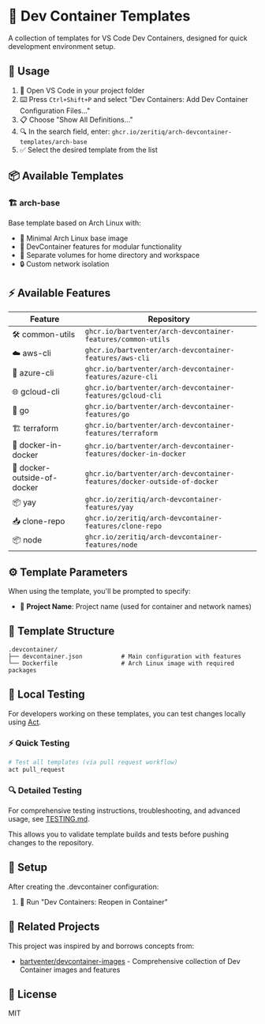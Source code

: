 # 🐳 Dev Container Templates

A collection of templates for VS Code Dev Containers, designed for quick development environment setup.

## 🚀 Usage

1. 📂 Open VS Code in your project folder
2. ⌨️ Press `Ctrl+Shift+P` and select "Dev Containers: Add Dev Container Configuration Files..."
3. 📋 Choose "Show All Definitions..."
4. 🔍 In the search field, enter: `ghcr.io/zeritiq/arch-devcontainer-templates/arch-base`
5. ✅ Select the desired template from the list

## 📦 Available Templates

### 🏗️ arch-base
Base template based on Arch Linux with:
- 🐧 Minimal Arch Linux base image
- 🔧 DevContainer features for modular functionality
- 💾 Separate volumes for home directory and workspace
- 🔒 Custom network isolation

## ⚡ Available Features

| Feature | Repository |
|---------|------------|
| 🛠️ common-utils | `ghcr.io/bartventer/arch-devcontainer-features/common-utils` |
| ☁️ aws-cli | `ghcr.io/bartventer/arch-devcontainer-features/aws-cli` |
| 🔵 azure-cli | `ghcr.io/bartventer/arch-devcontainer-features/azure-cli` |
| 🌐 gcloud-cli | `ghcr.io/bartventer/arch-devcontainer-features/gcloud-cli` |
| 🐹 go | `ghcr.io/bartventer/arch-devcontainer-features/go` |
| 🏗️ terraform | `ghcr.io/bartventer/arch-devcontainer-features/terraform` |
| 🐳 docker-in-docker | `ghcr.io/bartventer/arch-devcontainer-features/docker-in-docker` |
| 🔗 docker-outside-of-docker | `ghcr.io/bartventer/arch-devcontainer-features/docker-outside-of-docker` |
| 📦 yay | `ghcr.io/zeritiq/arch-devcontainer-features/yay` |
| 📥 clone-repo | `ghcr.io/zeritiq/arch-devcontainer-features/clone-repo` |
| 📦 node | `ghcr.io/zeritiq/arch-devcontainer-features/node` |

## ⚙️ Template Parameters

When using the template, you'll be prompted to specify:
- 📝 **Project Name**: Project name (used for container and network names)

## 📁 Template Structure

```
.devcontainer/
├── devcontainer.json           # Main configuration with features
└── Dockerfile                  # Arch Linux image with required packages
```

## 🧪 Local Testing

For developers working on these templates, you can test changes locally using [Act](https://github.com/nektos/act).

### ⚡ Quick Testing

```bash
# Test all templates (via pull request workflow)
act pull_request
```

### 🔍 Detailed Testing

For comprehensive testing instructions, troubleshooting, and advanced usage, see [TESTING.md](TESTING.md).

This allows you to validate template builds and tests before pushing changes to the repository.

## 🔧 Setup

After creating the .devcontainer configuration:
1. 🔄 Run "Dev Containers: Reopen in Container"

## 🔗 Related Projects

This project was inspired by and borrows concepts from:
- [bartventer/devcontainer-images](https://github.com/bartventer/devcontainer-images/) - Comprehensive collection of Dev Container images and features

## 📄 License

MIT
